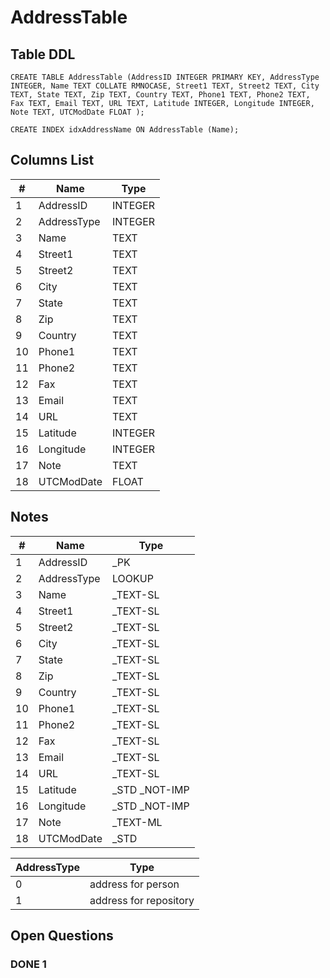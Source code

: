 # AddressTable

## Table DDL

```
CREATE TABLE AddressTable (AddressID INTEGER PRIMARY KEY, AddressType INTEGER, Name TEXT COLLATE RMNOCASE, Street1 TEXT, Street2 TEXT, City TEXT, State TEXT, Zip TEXT, Country TEXT, Phone1 TEXT, Phone2 TEXT, Fax TEXT, Email TEXT, URL TEXT, Latitude INTEGER, Longitude INTEGER, Note TEXT, UTCModDate FLOAT );

CREATE INDEX idxAddressName ON AddressTable (Name);
```

## Columns List

| #   | Name        | Type    |
| --- | ----------- | ------- |
| 1   | AddressID   | INTEGER |
| 2   | AddressType | INTEGER |
| 3   | Name        | TEXT    |
| 4   | Street1     | TEXT    |
| 5   | Street2     | TEXT    |
| 6   | City        | TEXT    |
| 7   | State       | TEXT    |
| 8   | Zip         | TEXT    |
| 9   | Country     | TEXT    |
| 10  | Phone1      | TEXT    |
| 11  | Phone2      | TEXT    |
| 12  | Fax         | TEXT    |
| 13  | Email       | TEXT    |
| 14  | URL         | TEXT    |
| 15  | Latitude    | INTEGER |
| 16  | Longitude   | INTEGER |
| 17  | Note        | TEXT    |
| 18  | UTCModDate  | FLOAT   |

## Notes

| #   | Name        | Type           |
| --- | ----------- | -------------- |
| 1   | AddressID   | _PK            |
| 2   | AddressType | LOOKUP         |
| 3   | Name        | _TEXT-SL       |
| 4   | Street1     | _TEXT-SL       |
| 5   | Street2     | _TEXT-SL       |
| 6   | City        | _TEXT-SL       |
| 7   | State       | _TEXT-SL       |
| 8   | Zip         | _TEXT-SL       |
| 9   | Country     | _TEXT-SL       |
| 10  | Phone1      | _TEXT-SL       |
| 11  | Phone2      | _TEXT-SL       |
| 12  | Fax         | _TEXT-SL       |
| 13  | Email       | _TEXT-SL       |
| 14  | URL         | _TEXT-SL       |
| 15  | Latitude    | _STD  _NOT-IMP |
| 16  | Longitude   | _STD  _NOT-IMP |
| 17  | Note        | _TEXT-ML       |
| 18  | UTCModDate  | _STD           |


| AddressType | Type                   |
| ----------- | ---------------------- |
| 0           | address for person     |
| 1           | address for repository |


## Open Questions

### DONE 1